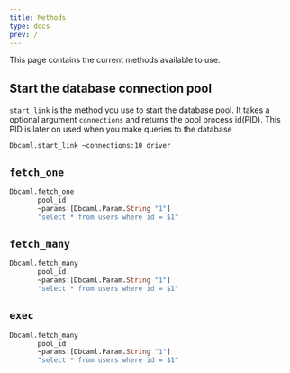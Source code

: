 ```yaml
---
title: Methods
type: docs
prev: /
---
```


This page contains the current methods available to use.

## Start the database connection pool

`start_link` is the method you use to start the database pool. It takes a optional argument `connections` and returns the pool process id(PID). This PID is later on used when you make queries to the database

```
Dbcaml.start_link ~connections:10 driver
```

## `fetch_one`

```ocaml
Dbcaml.fetch_one
       pool_id
       ~params:[Dbcaml.Param.String "1"]
       "select * from users where id = $1"
```

## `fetch_many`

```ocaml
Dbcaml.fetch_many
       pool_id
       ~params:[Dbcaml.Param.String "1"]
       "select * from users where id = $1"
```

## `exec`

```ocaml 
Dbcaml.fetch_many
       pool_id
       ~params:[Dbcaml.Param.String "1"]
       "select * from users where id = $1"

```
